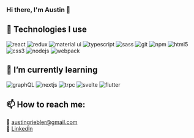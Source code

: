 ### Hi there, I'm Austin 👋

## 🔭 Technologies I use

![react](https://img.shields.io/badge/React-45b8d8?style=for-the-badge&logoColor=white&logo=react)
![redux](https://img.shields.io/badge/Redux-764ABC?style=for-the-badge&logoColor=white&logo=redux)
![material ui](https://img.shields.io/badge/Material_UI-0081CB?style=for-the-badge&logoColor=white&logo=material-ui)
![typescript](https://img.shields.io/badge/TypeScript-007ACC?style=for-the-badge&logoColor=white&logo=typescript)
![sass](https://img.shields.io/badge/Sass-CC6699?style=for-the-badge&logoColor=white&logo=sass)
![git](https://img.shields.io/badge/Git-F05032?style=for-the-badge&logoColor=white&logo=git)
![npm](https://img.shields.io/badge/NPM-CB3837?style=for-the-badge&logoColor=white&logo=npm)
![html5](https://img.shields.io/badge/HTML5-E34F26?style=for-the-badge&logoColor=white&logo=html5)
![css3](https://img.shields.io/badge/CSS3-1572B6?style=for-the-badge&logoColor=white&logo=css3)
![nodejs](https://img.shields.io/badge/Nodejs-43853d?style=for-the-badge&logoColor=white&logo=node.js)
![webpack](https://img.shields.io/badge/Webpack-8DD6F9?style=for-the-badge&logoColor=white&logo=webpack)

## 🌱 I’m currently learning
![graphQL](https://img.shields.io/badge/graphQL-E10098?style=for-the-badge&logoColor=white&logo=graphql)
![nextjs](https://img.shields.io/badge/Nextjs-000000?style=for-the-badge&logoColor=white&logo=next.js)
![trpc](https://img.shields.io/badge/tRPC-2596BE?style=for-the-badge&logoColor=white&logo=trpc)
![svelte](https://img.shields.io/badge/Svelte-FF3E00?style=for-the-badge&logoColor=white&logo=svelte)
![flutter](https://img.shields.io/badge/Flutter-02569B?style=for-the-badge&logoColor=white&logo=flutter)

## 📫 How to reach me: 
📧 <austingriebler@gmail.com>  
🔗 [LinkedIn](https://www.linkedin.com/in/austin-griebler-838834123/) 


<!--
**AustinGriebler/AustinGriebler** is a ✨ _special_ ✨ repository because its `README.md` (this file) appears on your GitHub profile.

Here are some ideas to get you started:

- 🔭 I’m currently working on ...
- 🌱 I’m currently learning ...
- 👯 I’m looking to collaborate on ...
- 🤔 I’m looking for help with ...
- 💬 Ask me about ...
- 📫 How to reach me: ...
- 😄 Pronouns: ...
- ⚡ Fun fact: ...
-->
